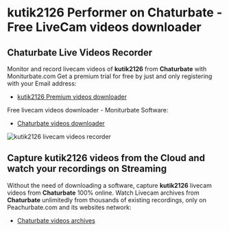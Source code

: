 # kutik2126 Performer on Chaturbate - Free LiveCam videos downloader

## Chaturbate Live Videos Recorder

Monitor and record livecam videos of **kutik2126** from **Chaturbate** with Moniturbate.com
Get a premium trial for free by just and only registering with your Email address:
* [kutik2126 Premium videos downloader](https://moniturbate.com/request-demo-licence-key.html)

Free livecam videos downloader - Moniturbate Software:
* [Chaturbate videos downloader](https://moniturbate.com/moniturbate-download-software.html)

![kutik2126 livecam videos recorder](https://peachurnet.com/templates/moniturbate-software.png)


## Capture kutik2126 videos from the Cloud and watch your recordings on Streaming

Without the need of downloading a software, capture **kutik2126** livecam videos from **Chaturbate** 100% online.
Watch Livecam archives from **Chaturbate** unlimitedly from thousands of existing recordings, only on Peachurbate.com and its websites network:
* [Chaturbate videos archives](https://peachurnet.com/)